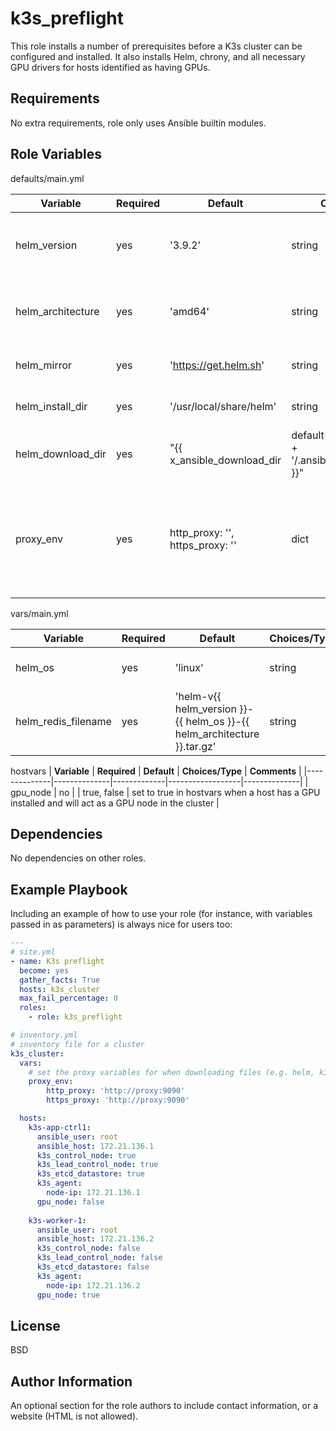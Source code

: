 k3s_preflight
=========

This role installs a number of prerequisites before a K3s cluster can be configured and installed.
It also installs Helm, chrony, and all necessary GPU drivers for hosts identified as having GPUs.

Requirements
------------

No extra requirements, role only uses Ansible builtin modules.

Role Variables
--------------

defaults/main.yml

| **Variable** | **Required** | **Default** | **Choices/Type** | **Comments** |
|--------------|--------------|-------------|------------------|--------------|
|helm_version  | yes          | '3.9.2'     | string           | Valid full Helm release version number  |
|helm_architecture  | yes          | 'amd64'  | string         | The CPU architecture of the Helm executable to install |
|helm_mirror| yes | 'https://get.helm.sh' | string | Mirror to download Helm from |
|helm_install_dir | yes | '/usr/local/share/helm' | string | Dir where Helm should be installed |
|helm_download_dir | yes | "{{ x_ansible_download_dir | default(ansible_env.HOME + '/.ansible/tmp/downloads') }}" | string | Directory to store files downloaded for Helm |
|proxy_env | yes | http_proxy: '', https_proxy: '' | dict | dict containing proxy environment variables if needed to download Helm binaries |


vars/main.yml

| **Variable** | **Required** | **Default** | **Choices/Type** | **Comments** |
|--------------|--------------|-------------|------------------|--------------|
| helm_os | yes | 'linux' | string | The OS of the Helm redistributable |
| helm_redis_filename | yes | 'helm-v{{ helm_version }}-{{ helm_os }}-{{ helm_architecture }}.tar.gz' | string | File name of the Helm redistributable file |


hostvars
| **Variable** | **Required** | **Default** | **Choices/Type** | **Comments** |
|--------------|--------------|-------------|------------------|--------------|
| gpu_node | no | | true, false | set to true in hostvars when a host has a GPU installed and will act as a GPU node in the cluster |

Dependencies
------------
No dependencies on other roles.

Example Playbook
----------------

Including an example of how to use your role (for instance, with variables passed in as parameters) is always nice for users too:

```YAML
---
# site.yml
- name: K3s preflight
  become: yes
  gather_facts: True
  hosts: k3s_cluster
  max_fail_percentage: 0
  roles:
    - role: k3s_preflight
```

```YAML
# inventory.yml
# inventory file for a cluster
k3s_cluster:
  vars:
    # set the proxy variables for when downloading files (e.g. helm, k3s) from github
    proxy_env: 
        http_proxy: 'http://proxy:9090'
        https_proxy: 'http://proxy:9090'

  hosts:
    k3s-app-ctrl1:
      ansible_user: root
      ansible_host: 172.21.136.1
      k3s_control_node: true
      k3s_lead_control_node: true
      k3s_etcd_datastore: true
      k3s_agent:
        node-ip: 172.21.136.1
      gpu_node: false
  
    k3s-worker-1:
      ansible_user: root
      ansible_host: 172.21.136.2
      k3s_control_node: false
      k3s_lead_control_node: false
      k3s_etcd_datastore: false
      k3s_agent:
        node-ip: 172.21.136.2
      gpu_node: true
```

License
-------

BSD

Author Information
------------------

An optional section for the role authors to include contact information, or a website (HTML is not allowed).
